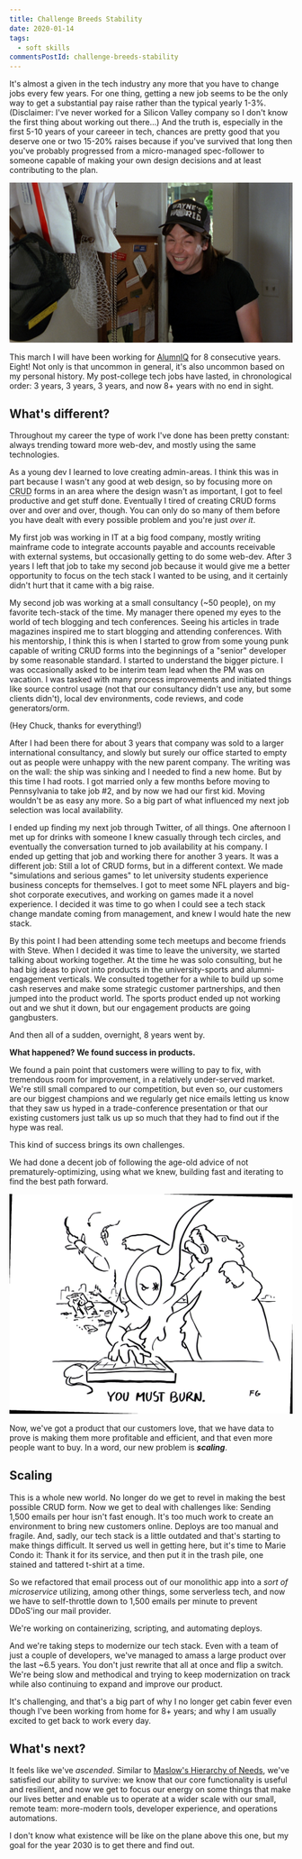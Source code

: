 ```yaml
---
title: Challenge Breeds Stability
date: 2020-01-14
tags:
  - soft skills
commentsPostId: challenge-breeds-stability
---
```


It's almost a given in the tech industry any more that you have to change jobs every few years. For one thing, getting a new job seems to be the only way to get a substantial pay raise rather than the typical yearly 1-3%. (Disclaimer: I've never worked for a Silicon Valley company so I don't know the first thing about working out there...) And the truth is, especially in the first 5-10 years of your careeer in tech, chances are pretty good that you deserve one or two 15-20% raises because if you've survived that long then you've probably progressed from a micro-managed spec-follower to someone capable of making your own design decisions and at least contributing to the plan.

![A screen grab of Wayne from the movie Waynes World, smiling awkwardly, next to his extensive collection of name tags and hair nets.](/img/2020/waynes-world-nametags-hair-nets.jpeg)


This march I will have been working for [AlumnIQ](https://www.alumniq.com/) for 8 consecutive years. Eight! Not only is that uncommon in general, it's also uncommon based on my personal history. My post-college tech jobs have lasted, in chronological order: 3 years, 3 years, 3 years, and now 8+ years with no end in sight.

## What's different?

Throughout my career the type of work I've done has been pretty constant: always trending toward more web-dev, and mostly using the same technologies.

As a young dev I learned to love creating admin-areas. I think this was in part because I wasn't any good at web design, so by focusing more on <abbr title="Create, Read, Update, and Delete">CRUD</abbr> forms in an area where the design wasn't as important, I got to feel productive and get stuff done. Eventually I tired of creating CRUD forms over and over and over, though. You can only do so many of them before you have dealt with every possible problem and you're just _over it_.

My first job was working in IT at a big food company, mostly writing mainframe code to integrate accounts payable and accounts receivable with external systems, but occasionally getting to do some web-dev. After 3 years I left that job to take my second job because it would give me a better opportunity to focus on the tech stack I wanted to be using, and it certainly didn't hurt that it came with a big raise.

My second job was working at a small consultancy (~50 people), on my favorite tech-stack of the time. My manager there opened my eyes to the world of tech blogging and tech conferences. Seeing his articles in trade magazines inspired me to start blogging and attending conferences. With his mentorship, I think this is when I started to grow from some young punk capable of writing CRUD forms into the beginnings of a "senior" developer by some reasonable standard. I started to understand the bigger picture. I was occasionally asked to be interim team lead when the PM was on vacation. I was tasked with many process improvements and initiated things like source control usage (not that our consultancy didn't use any, but some clients didn't), local dev environments, code reviews, and code generators/orm.

(Hey Chuck, thanks for everything!)

After I had been there for about 3 years that company was sold to a larger international consultancy, and slowly but surely our office started to empty out as people were unhappy with the new parent company. The writing was on the wall: the ship was sinking and I needed to find a new home. But by this time I had roots. I got married only a few months before moving to Pennsylvania to take job #2, and by now we had our first kid. Moving wouldn't be as easy any more. So a big part of what influenced my next job selection was local availability.

I ended up finding my next job through Twitter, of all things. One afternoon I met up for drinks with someone I knew casually through tech circles, and eventually the conversation turned to job availability at his company. I ended up getting that job and working there for another 3 years. It was a different job: Still a lot of CRUD forms, but in a different context. We made "simulations and serious games" to let university students experience business concepts for themselves. I got to meet some NFL players and big-shot corporate executives, and working on games made it a novel experience. I decided it was time to go when I could see a tech stack change mandate coming from management, and knew I would hate the new stack.

By this point I had been attending some tech meetups and become friends with Steve. When I decided it was time to leave the university, we started talking about working together. At the time he was solo consulting, but he had big ideas to pivot into products in the university-sports and alumni-engagement verticals. We consulted together for a while to build up some cash reserves and make some strategic customer partnerships, and then jumped into the product world. The sports product ended up not working out and we shut it down, but our engagement products are going gangbusters.

And then all of a sudden, overnight, 8 years went by.

**What happened? We found success in products.**

We found a pain point that customers were willing to pay to fix, with tremendous room for improvement, in a relatively under-served market. We're still small compared to our competition, but even so, our customers are our biggest champions and we regularly get nice emails letting us know that they saw us hyped in a trade-conference presentation or that our existing customers just talk us up so much that they had to find out if the hype was real.

This kind of success brings its own challenges.

We had done a decent job of following the age-old advice of not prematurely-optimizing, using what we knew, building fast and iterating to find the best path forward.

<a href="https://www.flickr.com/photos/69382656@N04/6307867728/"><img src="/img/2020/you-must-burn.jpg" alt="Illustration of a person typing on a keyboard with one hand, while on fire, fighting off a bear with their other hand, an arrow sticking out of their shoulder, missiles visibly inbound, and a car wreck behind them. Caption underneath reads, `You must burn.`" /></a>

Now, we've got a product that our customers love, that we have data to prove is making them more profitable and efficient, and that even more people want to buy. In a word, our new problem is _**scaling**_.

## Scaling

This is a whole new world. No longer do we get to revel in making the best possible CRUD form. Now we get to deal with challenges like: Sending 1,500 emails per hour isn't fast enough. It's too much work to create an environment to bring new customers online. Deploys are too manual and fragile. And, sadly, our tech stack is a little outdated and that's starting to make things difficult. It served us well in getting here, but it's time to Marie Condo it: Thank it for its service, and then put it in the trash pile, one stained and tattered t-shirt at a time.

So we refactored that email process out of our monolithic app into a _sort of microservice_ utilizing, among other things, some serverless tech, and now we have to self-throttle down to 1,500 emails per minute to prevent DDoS'ing our mail provider.

We're working on containerizing, scripting, and automating deploys.

And we're taking steps to modernize our tech stack. Even with a team of just a couple of developers, we've managed to amass a large product over the last ~6.5 years. You don't just rewrite that all at once and flip a switch. We're being slow and methodical and trying to keep modernization on track while also continuing to expand and improve our product.

It's challenging, and that's a big part of why I no longer get cabin fever even though I've been working from home for 8+ years; and why I am usually excited to get back to work every day.

## What's next?

It feels like we've _ascended_. Similar to [Maslow's Hierarchy of Needs](https://en.wikipedia.org/wiki/Maslow%27s_hierarchy_of_needs), we've satisfied our ability to survive: we know that our core functionality is useful and resilient, and now we get to focus our energy on some things that make our lives better and enable us to operate at a wider scale with our small, remote team: more-modern tools, developer experience, and operations automations.

I don't know what existence will be like on the plane above this one, but my goal for the year 2030 is to get there and find out.
